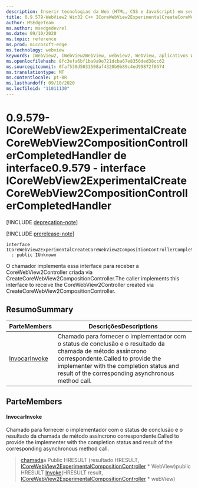 ```yaml
---
description: Inserir tecnologias da Web (HTML, CSS e JavaScript) em seus aplicativos nativos com o controle WebView2 do Microsoft Edge
title: 0.9.579-WebView2 Win32 C++ ICoreWebView2ExperimentalCreateCoreWebView2CompositionControllerCompletedHandler
author: MSEdgeTeam
ms.author: msedgedevrel
ms.date: 09/10/2020
ms.topic: reference
ms.prod: microsoft-edge
ms.technology: webview
keywords: IWebView2, IWebView2WebView, webview2, WebView, aplicativos Win32, Win32, Edge, ICoreWebView2, ICoreWebView2Controller, controle do navegador, HTML Edge, ICoreWebView2ExperimentalCreateCoreWebView2CompositionControllerCompletedHandler
ms.openlocfilehash: 8fc3efa6bf1ba9a9e721dcba67e8350ded38cc62
ms.sourcegitcommit: 0faf538d5033508af4320b9b89c4ed99872f0574
ms.translationtype: MT
ms.contentlocale: pt-BR
ms.lasthandoff: 09/10/2020
ms.locfileid: "11011130"
---
```

# <span data-ttu-id="b7070-104">0.9.579-ICoreWebView2ExperimentalCreateCoreWebView2CompositionControllerCompletedHandler de interface</span><span class="sxs-lookup"><span data-stu-id="b7070-104">0.9.579 - interface ICoreWebView2ExperimentalCreateCoreWebView2CompositionControllerCompletedHandler</span></span> 

[!INCLUDE [deprecation-note](../../includes/deprecation-note.md)]

[!INCLUDE [prerelease-note](../../includes/prerelease-note.md)]

```
interface ICoreWebView2ExperimentalCreateCoreWebView2CompositionControllerCompletedHandler
  : public IUnknown
```

<span data-ttu-id="b7070-105">O chamador implementa essa interface para receber a CoreWebView2Controller criada via CreateCoreWebView2CompositionController.</span><span class="sxs-lookup"><span data-stu-id="b7070-105">The caller implements this interface to receive the CoreWebView2Controller created via CreateCoreWebView2CompositionController.</span></span>

## <span data-ttu-id="b7070-106">Resumo</span><span class="sxs-lookup"><span data-stu-id="b7070-106">Summary</span></span>

 <span data-ttu-id="b7070-107">Parte</span><span class="sxs-lookup"><span data-stu-id="b7070-107">Members</span></span>                        | <span data-ttu-id="b7070-108">Descrições</span><span class="sxs-lookup"><span data-stu-id="b7070-108">Descriptions</span></span>
--------------------------------|---------------------------------------------
[<span data-ttu-id="b7070-109">Invocar</span><span class="sxs-lookup"><span data-stu-id="b7070-109">Invoke</span></span>](#invoke) | <span data-ttu-id="b7070-110">Chamado para fornecer o implementador com o status de conclusão e o resultado da chamada de método assíncrono correspondente.</span><span class="sxs-lookup"><span data-stu-id="b7070-110">Called to provide the implementer with the completion status and result of the corresponding asynchronous method call.</span></span>

## <span data-ttu-id="b7070-111">Parte</span><span class="sxs-lookup"><span data-stu-id="b7070-111">Members</span></span>

#### <span data-ttu-id="b7070-112">Invocar</span><span class="sxs-lookup"><span data-stu-id="b7070-112">Invoke</span></span> 

<span data-ttu-id="b7070-113">Chamado para fornecer o implementador com o status de conclusão e o resultado da chamada de método assíncrono correspondente.</span><span class="sxs-lookup"><span data-stu-id="b7070-113">Called to provide the implementer with the completion status and result of the corresponding asynchronous method call.</span></span>

> <span data-ttu-id="b7070-114">[chamada](#invoke)a Public HRESULT (resultado HRESULT, [ICoreWebView2ExperimentalCompositionController](icorewebview2experimentalcompositioncontroller.md) \* WebView)</span><span class="sxs-lookup"><span data-stu-id="b7070-114">public HRESULT [Invoke](#invoke)(HRESULT result, [ICoreWebView2ExperimentalCompositionController](icorewebview2experimentalcompositioncontroller.md) \* webView)</span></span>

